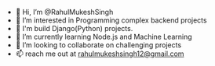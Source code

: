 - 👋 Hi, I’m @RahulMukeshSingh
- 👀 I’m interested in Programming complex backend projects
- 🚀 I'm build Django(Python) projects.
- 🌱 I’m currently learning Node.js and Machine Learning
- 💞️ I’m looking to collaborate on challenging projects
- 📫 reach me out at rahulmukeshsingh12@gmail.com
 
<!---
RahulMukeshSingh/RahulMukeshSingh is a ✨ special ✨ repository because its `README.md` (this file) appears on your GitHub profile.
You can click the Preview link to take a look at your changes.
--->
